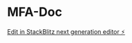 # MFA-Doc

[Edit in StackBlitz next generation editor ⚡️](https://stackblitz.com/~/github.com/Yamanig/MFA-Doc)